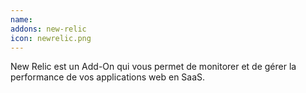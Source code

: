 ```yaml
---
name: 
addons: new-relic
icon: newrelic.png
---
```


New Relic est un Add-On qui vous permet de monitorer et de gérer la performance de vos applications web en SaaS.